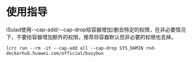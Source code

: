 # 使用指导<a name="ZH-CN_TOPIC_0184808153"></a>

iSulad使用--cap-add/--cap-drop给容器增加/删去特定的权限，在非必要情况下，不要给容器增加额外的权限，推荐将容器默认但非必要的权限也去掉。

```
lcrc run --rm -it --cap-add all --cap-drop SYS_DAMIN rnd-dockerhub.huawei.com/official/busybox
```

